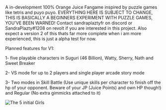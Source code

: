 A in-development 100% Orange Juice Fangame inspired by puzzle games like tetris and puyo puyo.
EVERYTHING HERE IS SUBJECT TO CHANGE, THIS IS BASICALLY A BEGINNERS EXPERIMENT WITH PUZZLE GAMES, YOU'VE BEEN WARNED!
Contact sandraplaztyfr on discord or SandraPlazty#1208 on revolt if you are interested in this project.
Also expect a version 2 of this thats far more complete when i am more experienced, this is just a alpha test for now.

Planned features for V1:

1- five playable characters in Suguri (46 Billion), Watty, Sherry, Nath and Sweet Breaker

2- VS mode for up to 2 players and single player arcade story mode

3-  Two modes in Skill Battle (Use unique skills per character to finish off the hp of your opponent. Beware of your JP (Juice Points) and own HP though!) and Regular (No extra gimmicks attached to it)

![The 5 initial Girls](https://github.com/user-attachments/assets/9a1efa8b-741a-4c9e-99cc-396fa257d240)
